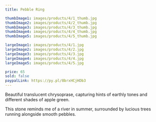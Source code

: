 ```yaml
---
title: Pebble Ring

thumbImage1: images/products/4/1_thumb.jpg
thumbImage2: images/products/4/2_thumb.jpg
thumbImage3: images/products/4/3_thumb.jpg
thumbImage4: images/products/4/4_thumb.jpg
thumbImage5: images/products/4/5_thumb.jpg

largeImage1: images/products/4/1.jpg
largeImage2: images/products/4/2.jpg
largeImage3: images/products/4/3.jpg
largeImage4: images/products/4/4.jpg
largeImage5: images/products/4/5.jpg

price: 65
sold: false
paypalLink: https://py.pl/8brxHCjHDb3
---
```


Beautiful translucent chrysoprase, capturing hints of earthly tones and different shades of apple green.

This stone reminds me of a river in summer, surrounded by lucious trees running alongside smooth pebbles.